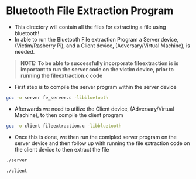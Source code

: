 # Bluetooth File Extraction Program
- This directory will contain all the files for extracting a file using bluetooth!
- In able to run the Bluetooth File extraction Program a Server device, (Victim/Rasberry Pi), and a Client device, (Adversary/Virtual Machine), is needed.
> **NOTE: To be able to successfully incorporate fileextraction is is important to run the server code on the victim device, prior to running the fileextraction.c code**
- First step is to compile the server program within the server device
```bash 
gcc -o server fe_server.c -libbluetooth
```
- Afterwards we need to utilize the Client device, (Adversary/Virtual Machine), to then compile the client program
```bash 
gcc -o client fileextraction.c -libbluetooth 
```
- Once this is done, we then run the comipled server program on the server device and then follow up with running the file extraction code on the client device to then extract the file
```bash 
./server 
```
```bash 
./client 
```





